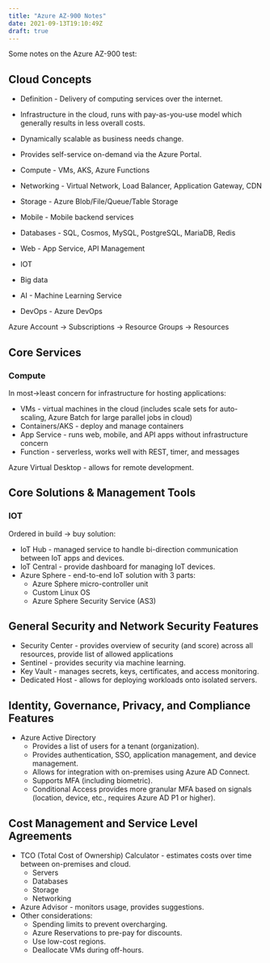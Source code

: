 ```yaml
---
title: "Azure AZ-900 Notes"
date: 2021-09-13T19:10:49Z
draft: true
---
```


Some notes on the Azure AZ-900 test:

## Cloud Concepts

* Definition - Delivery of computing services over the internet.
* Infrastructure in the cloud, runs with pay-as-you-use model which generally results in less overall costs.
* Dynamically scalable as business needs change.
* Provides self-service on-demand via the Azure Portal.

* Compute - VMs, AKS, Azure Functions
* Networking - Virtual Network, Load Balancer, Application Gateway, CDN
* Storage - Azure Blob/File/Queue/Table Storage
* Mobile - Mobile backend services
* Databases - SQL, Cosmos, MySQL, PostgreSQL, MariaDB, Redis
* Web - App Service, API Management
* IOT
* Big data
* AI - Machine Learning Service
* DevOps - Azure DevOps

Azure Account -> Subscriptions -> Resource Groups -> Resources

## Core Services

### Compute

In most->least concern for infrastructure for hosting applications:

* VMs - virtual machines in the cloud (includes scale sets for auto-scaling, Azure Batch for large parallel jobs in cloud)
* Containers/AKS - deploy and manage containers
* App Service - runs web, mobile, and API apps without infrastructure concern
* Function - serverless, works well with REST, timer, and messages

Azure Virtual Desktop - allows for remote development.

## Core Solutions & Management Tools

### IOT

Ordered in build -> buy solution:

* IoT Hub - managed service to handle bi-direction communication between IoT apps and devices.
* IoT Central - provide dashboard for managing IoT devices.
* Azure Sphere - end-to-end IoT solution with 3 parts:
  * Azure Sphere micro-controller unit
  * Custom Linux OS
  * Azure Sphere Security Service (AS3)

## General Security and Network Security Features

* Security Center - provides overview of security (and score) across all resources, provide list of allowed applications
* Sentinel - provides security via machine learning.
* Key Vault - manages secrets, keys, certificates, and access monitoring.
* Dedicated Host - allows for deploying workloads onto isolated servers.

## Identity, Governance, Privacy, and Compliance Features

* Azure Active Directory
  * Provides a list of users for a tenant (organization).
  * Provides authentication, SSO, application management, and device management.
  * Allows for integration with on-premises using Azure AD Connect.
  * Supports MFA (including biometric).
  * Conditional Access provides more granular MFA based on signals (location, device, etc., requires Azure AD P1 or higher).

## Cost Management and Service Level Agreements

* TCO (Total Cost of Ownership) Calculator - estimates costs over time between on-premises and cloud.
  * Servers
  * Databases
  * Storage
  * Networking
* Azure Advisor - monitors usage, provides suggestions.
* Other considerations:
  * Spending limits to prevent overcharging.
  * Azure Reservations to pre-pay for discounts.
  * Use low-cost regions.
  * Deallocate VMs during off-hours.
